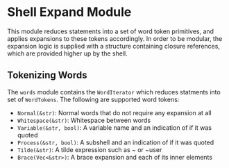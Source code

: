 # Shell Expand Module

This module reduces statements into a set of word token primitives, and applies expansions to these tokens accordingly.
In order to be modular, the expansion logic is supplied with a structure containing closure references, which are
provided higher up by the shell.

## Tokenizing Words

The `words` module contains the `WordIterator` which reduces statments into set of `WordTokens`. The following are
supported word tokens:

- `Normal(&str)`: Normal words that do not require any expansion at all
- `Whitespace(&str)`: Whitespace between words
- `Variable(&str, bool)`: A variable name and an indication of if it was quoted
- `Process(&str, bool)`: A subshell and an indication of if it was quoted
- `Tilde(&str)`: A tilde expression such as ~ or ~user
- `Brace(Vec<&str>)`: A brace expansion and each of its inner elements
